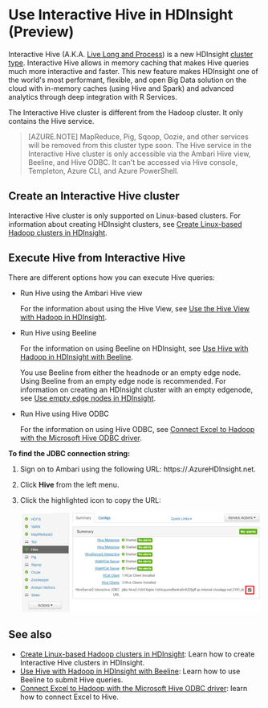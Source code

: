 <properties
    pageTitle="Use Interactive Hive in HDInsight | Azure"
    description="Learn how to use Interactive Hive (Hive on LLAP) in HDInsight."
    keywords=""
    services="hdinsight"
    documentationcenter=""
    tags="azure-portal"
    author="mumian"
    manager="jhubbard"
    editor="cgronlun" />
<tags
    ms.assetid="0957643c-4936-48a3-84a3-5dc83db4ab1a"
    ms.service="hdinsight"
    ms.workload="big-data"
    ms.tgt_pltfrm="na"
    ms.devlang="na"
    ms.topic="article"
    ms.date="02/06/2017"
    wacn.date=""
    ms.author="jgao" />

# Use Interactive Hive in HDInsight (Preview)
Interactive Hive (A.K.A. [Live Long and Process](https://cwiki.apache.org/confluence/display/Hive/LLAP)) is a new HDInsight [cluster type](/documentation/articles/hdinsight-hadoop-provision-linux-clusters/#cluster-types).  Interactive Hive allows in memory caching that makes Hive queries much more interactive and faster. This new feature makes HDInsight one of the world's most performant, flexible, and open Big Data solution on the cloud with in-memory caches (using Hive and Spark) and advanced analytics through deep integration with R Services. 

The Interactive Hive cluster is different from the Hadoop cluster. It only contains the Hive service. 

> [AZURE.NOTE]
> MapReduce, Pig, Sqoop, Oozie, and other services will be removed from this cluster type soon.
> The Hive service in the Interactive Hive cluster is only accessible via the Ambari Hive view, Beeline, and Hive ODBC. It can't be accessed via Hive console, Templeton, Azure CLI, and Azure PowerShell. 
> 
> 

## Create an Interactive Hive cluster
Interactive Hive cluster is only supported on Linux-based clusters. For information about creating HDInsight clusters, see [Create Linux-based Hadoop clusters in HDInsight](/documentation/articles/hdinsight-hadoop-provision-linux-clusters/).

## Execute Hive from Interactive Hive
There are different options how you can execute Hive queries:

* Run Hive using the Ambari Hive view
  
    For the information about using the Hive View, see [Use the Hive View with Hadoop in HDInsight](/documentation/articles/hdinsight-hadoop-use-hive-ambari-view/).
* Run Hive using Beeline
  
    For the information on using Beeline on HDInsight, see [Use Hive with Hadoop in HDInsight with Beeline](/documentation/articles/hdinsight-hadoop-use-hive-beeline/).
  
    You use Beeline from either the headnode or an empty edge node.  Using Beeline from an empty edge node is recommended.  For information on creating an HDInsight cluster with an empty edgenode, see [Use empty edge nodes in HDInsight](/documentation/articles/hdinsight-apps-use-edge-node/).
* Run Hive using Hive ODBC
  
    For the information on using Hive ODBC, see [Connect Excel to Hadoop with the Microsoft Hive ODBC driver](/documentation/articles/hdinsight-connect-excel-hive-ODBC-driver/).

**To find the JDBC connection string:**

1. Sign on to Ambari using the following URL: https://<ClusterName>.AzureHDInsight.net.
2. Click **Hive** from the left menu.
3. Click the highlighted icon to copy the URL:
   
    ![HDInsight Hadoop Interactive Hive LLAP JDBC](./media/hdinsight-hadoop-use-interactive-hive/hdinsight-hadoop-use-interactive-hive-jdbc.png)

## See also
* [Create Linux-based Hadoop clusters in HDInsight](/documentation/articles/hdinsight-hadoop-provision-linux-clusters/): Learn how to create Interactive Hive clusters in HDInsight.
* [Use Hive with Hadoop in HDInsight with Beeline](/documentation/articles/hdinsight-hadoop-use-hive-beeline/): Learn how to use Beeline to submit Hive queries.
* [Connect Excel to Hadoop with the Microsoft Hive ODBC driver](/documentation/articles/hdinsight-connect-excel-hive-ODBC-driver/): learn how to connect Excel to Hive.